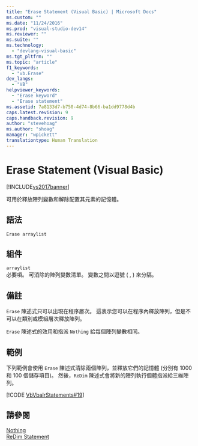 ```yaml
---
title: "Erase Statement (Visual Basic) | Microsoft Docs"
ms.custom: ""
ms.date: "11/24/2016"
ms.prod: "visual-studio-dev14"
ms.reviewer: ""
ms.suite: ""
ms.technology: 
  - "devlang-visual-basic"
ms.tgt_pltfrm: ""
ms.topic: "article"
f1_keywords: 
  - "vb.Erase"
dev_langs: 
  - "VB"
helpviewer_keywords: 
  - "Erase keyword"
  - "Erase statement"
ms.assetid: 7a8133d7-b750-4d74-8b66-ba1dd9778d4b
caps.latest.revision: 9
caps.handback.revision: 9
author: "stevehoag"
ms.author: "shoag"
manager: "wpickett"
translationtype: Human Translation
---
```

# Erase Statement (Visual Basic)
[!INCLUDE[vs2017banner](../../../csharp/includes/vs2017banner.md)]

可用於釋放陣列變數和解除配置其元素的記憶體。  
  
## 語法  
  
```  
Erase arraylist  
```  
  
## 組件  
 `arraylist`  
 必要項。  可消除的陣列變數清單。  變數之間以逗號 \( , \) 來分隔。  
  
## 備註  
 `Erase` 陳述式只可以出現在程序層次。  這表示您可以在程序內釋放陣列，但是不可以在類別或模組層次釋放陣列。  
  
 `Erase` 陳述式的效用和指派 `Nothing` 給每個陣列變數相同。  
  
## 範例  
 下列範例會使用 `Erase` 陳述式清除兩個陣列，並釋放它們的記憶體 \(分別有 1000 和 100 個儲存項目\)。  然後，`ReDim` 陳述式會將新的陣列執行個體指派給三維陣列。  
  
 [!CODE [VbVbalrStatements#19](../CodeSnippet/VS_Snippets_VBCSharp/VbVbalrStatements#19)]  
  
## 請參閱  
 [Nothing](../../../visual-basic/language-reference/nothing.md)   
 [ReDim Statement](../../../visual-basic/language-reference/statements/redim-statement.md)